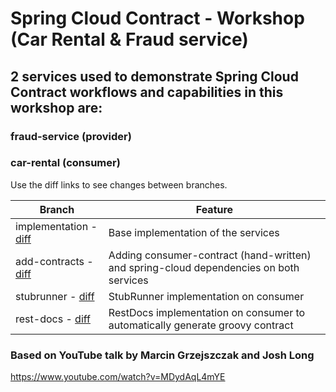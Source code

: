 # Spring Cloud Contract - Workshop (Car Rental & Fraud service)

## 2 services used to demonstrate Spring Cloud Contract workflows and capabilities in this workshop are:
### fraud-service (provider)
### car-rental (consumer)

Use the diff links to see changes between branches.

| Branch                                                                                                                  | Feature                                      |
| ----------------------------------------------------------------------------------------------------------------------- | -------------------------------------------- |
| implementation - [diff](https://github.com/AishEbsco/sc-contract-workshop-car-rental/compare/base...implementation)                                                                        | Base implementation of the services
| add-contracts - [diff](https://github.com/AishEbsco/sc-contract-workshop-car-rental/compare/implementation...add-contracts)                                                                        | Adding consumer-contract (hand-written) and spring-cloud dependencies on both services
| stubrunner - [diff](https://github.com/AishEbsco/sc-contract-workshop-car-rental/compare/add-contracts...stubrunner)                                                                        | StubRunner implementation on consumer
| rest-docs - [diff](https://github.com/AishEbsco/sc-contract-workshop-car-rental/compare/stubrunner...rest-docs)                                                                        | RestDocs implementation on consumer to automatically generate groovy contract


### Based on YouTube talk by Marcin Grzejszczak and Josh Long
https://www.youtube.com/watch?v=MDydAqL4mYE 